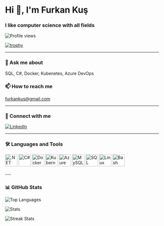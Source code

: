 # Hi 👋, I'm Furkan Kuş

### I like computer science with all fields

![Profile views](https://komarev.com/ghpvc/?username=furkankus&label=Profile%20views&color=0e75b6&style=flat)

[![trophy](https://github-profile-trophy.vercel.app/?username=furkankus)](https://github.com/ryo-ma/github-profile-trophy)

---

### 💬 Ask me about  
SQL, C#, Docker, Kubenetes, Azure DevOps

### 📫 How to reach me  
furkankus@gmail.com

---

### 🔗 Connect with me

[![LinkedIn](https://img.shields.io/badge/-LinkedIn-blue?style=flat&logo=linkedin&logoColor=white)](https://www.linkedin.com/in/furkan-kuş/)

---

### 🛠️ Languages and Tools

<p align="left">
  <img src="https://cdn.jsdelivr.net/gh/devicons/devicon/icons/dot-net/dot-net-original.svg" alt=".NET" width="40" height="40"/>
  <img src="https://cdn.jsdelivr.net/gh/devicons/devicon/icons/csharp/csharp-original.svg" alt="C#" width="40" height="40"/>
  <img src="https://cdn.jsdelivr.net/gh/devicons/devicon/icons/docker/docker-original.svg" alt="Docker" width="40" height="40"/>
  <img src="https://cdn.jsdelivr.net/gh/devicons/devicon/icons/kubernetes/kubernetes-plain.svg" alt="Kubernetes" width="40" height="40"/>
  <img src="https://cdn.jsdelivr.net/gh/devicons/devicon/icons/azure/azure-original.svg" alt="Azure" width="40" height="40"/>
  <img src="https://cdn.jsdelivr.net/gh/devicons/devicon/icons/mysql/mysql-original.svg" alt="MySQL" width="40" height="40"/>
  <img src="https://cdn.jsdelivr.net/gh/devicons/devicon/icons/sqlite/sqlite-original.svg" alt="SQL" width="40" height="40"/>
  <img src="https://cdn.jsdelivr.net/gh/devicons/devicon/icons/linux/linux-original.svg" alt="Linux" width="40" height="40"/>
  <img src="https://cdn.jsdelivr.net/gh/devicons/devicon/icons/bash/bash-original.svg" alt="Bash" width="40" height="40"/>
</p>
---

### 📊 GitHub Stats

![Top Languages](https://github-readme-stats.vercel.app/api/top-langs?username=furkankus&show_icons=true&locale=en&layout=compact)

![Stats](https://github-readme-stats.vercel.app/api?username=furkankus&show_icons=true&locale=en)

![Streak Stats](https://github-readme-streak-stats.herokuapp.com/?user=furkankus)

